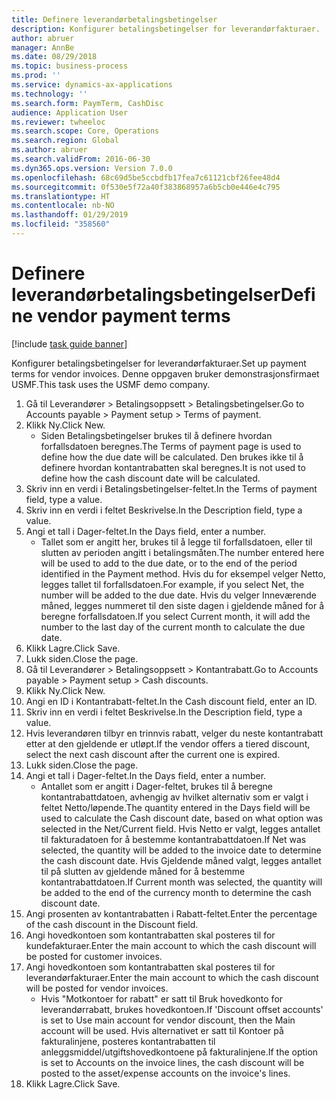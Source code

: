 ```yaml
---
title: Definere leverandørbetalingsbetingelser
description: Konfigurer betalingsbetingelser for leverandørfakturaer.
author: abruer
manager: AnnBe
ms.date: 08/29/2018
ms.topic: business-process
ms.prod: ''
ms.service: dynamics-ax-applications
ms.technology: ''
ms.search.form: PaymTerm, CashDisc
audience: Application User
ms.reviewer: twheeloc
ms.search.scope: Core, Operations
ms.search.region: Global
ms.author: abruer
ms.search.validFrom: 2016-06-30
ms.dyn365.ops.version: Version 7.0.0
ms.openlocfilehash: 68c69d5be5ccbdfb17fea7c61121cbf26fee48d4
ms.sourcegitcommit: 0f530e5f72a40f383868957a6b5cb0e446e4c795
ms.translationtype: HT
ms.contentlocale: nb-NO
ms.lasthandoff: 01/29/2019
ms.locfileid: "358560"
---
```

# <a name="define-vendor-payment-terms"></a><span data-ttu-id="b6a30-103">Definere leverandørbetalingsbetingelser</span><span class="sxs-lookup"><span data-stu-id="b6a30-103">Define vendor payment terms</span></span>

[!include [task guide banner](../../includes/task-guide-banner.md)]

<span data-ttu-id="b6a30-104">Konfigurer betalingsbetingelser for leverandørfakturaer.</span><span class="sxs-lookup"><span data-stu-id="b6a30-104">Set up payment terms for vendor invoices.</span></span> <span data-ttu-id="b6a30-105">Denne oppgaven bruker demonstrasjonsfirmaet USMF.</span><span class="sxs-lookup"><span data-stu-id="b6a30-105">This task uses the USMF demo company.</span></span>

1. <span data-ttu-id="b6a30-106">Gå til Leverandører > Betalingsoppsett > Betalingsbetingelser.</span><span class="sxs-lookup"><span data-stu-id="b6a30-106">Go to Accounts payable > Payment setup > Terms of payment.</span></span>
2. <span data-ttu-id="b6a30-107">Klikk Ny.</span><span class="sxs-lookup"><span data-stu-id="b6a30-107">Click New.</span></span>
    * <span data-ttu-id="b6a30-108">Siden Betalingsbetingelser brukes til å definere hvordan forfallsdatoen beregnes.</span><span class="sxs-lookup"><span data-stu-id="b6a30-108">The Terms of payment page is used to define how the due date will be calculated.</span></span> <span data-ttu-id="b6a30-109">Den brukes ikke til å definere hvordan kontantrabatten skal beregnes.</span><span class="sxs-lookup"><span data-stu-id="b6a30-109">It is not used to define how the cash discount date will be calculated.</span></span>  
3. <span data-ttu-id="b6a30-110">Skriv inn en verdi i Betalingsbetingelser-feltet.</span><span class="sxs-lookup"><span data-stu-id="b6a30-110">In the Terms of payment field, type a value.</span></span>
4. <span data-ttu-id="b6a30-111">Skriv inn en verdi i feltet Beskrivelse.</span><span class="sxs-lookup"><span data-stu-id="b6a30-111">In the Description field, type a value.</span></span>
5. <span data-ttu-id="b6a30-112">Angi et tall i Dager-feltet.</span><span class="sxs-lookup"><span data-stu-id="b6a30-112">In the Days field, enter a number.</span></span>
    * <span data-ttu-id="b6a30-113">Tallet som er angitt her, brukes til å legge til forfallsdatoen, eller til slutten av perioden angitt i betalingsmåten.</span><span class="sxs-lookup"><span data-stu-id="b6a30-113">The number entered here will be used to add to the due date, or to the end of the period identified in the Payment method.</span></span> <span data-ttu-id="b6a30-114">Hvis du for eksempel velger Netto, legges tallet til forfallsdatoen.</span><span class="sxs-lookup"><span data-stu-id="b6a30-114">For example, if you select Net, the number will be added to the due date.</span></span> <span data-ttu-id="b6a30-115">Hvis du velger Inneværende måned, legges nummeret til den siste dagen i gjeldende måned for å beregne forfallsdatoen.</span><span class="sxs-lookup"><span data-stu-id="b6a30-115">If you select Current month, it will add the number to the last day of the current month to calculate the due date.</span></span>  
6. <span data-ttu-id="b6a30-116">Klikk Lagre.</span><span class="sxs-lookup"><span data-stu-id="b6a30-116">Click Save.</span></span>
7. <span data-ttu-id="b6a30-117">Lukk siden.</span><span class="sxs-lookup"><span data-stu-id="b6a30-117">Close the page.</span></span>
8. <span data-ttu-id="b6a30-118">Gå til Leverandører > Betalingsoppsett > Kontantrabatt.</span><span class="sxs-lookup"><span data-stu-id="b6a30-118">Go to Accounts payable > Payment setup > Cash discounts.</span></span>
9. <span data-ttu-id="b6a30-119">Klikk Ny.</span><span class="sxs-lookup"><span data-stu-id="b6a30-119">Click New.</span></span>
10. <span data-ttu-id="b6a30-120">Angi en ID i Kontantrabatt-feltet.</span><span class="sxs-lookup"><span data-stu-id="b6a30-120">In the Cash discount field, enter an ID.</span></span>
11. <span data-ttu-id="b6a30-121">Skriv inn en verdi i feltet Beskrivelse.</span><span class="sxs-lookup"><span data-stu-id="b6a30-121">In the Description field, type a value.</span></span>
12. <span data-ttu-id="b6a30-122">Hvis leverandøren tilbyr en trinnvis rabatt, velger du neste kontantrabatt etter at den gjeldende er utløpt.</span><span class="sxs-lookup"><span data-stu-id="b6a30-122">If the vendor offers a tiered discount, select the next cash discount after the current one is expired.</span></span>
13. <span data-ttu-id="b6a30-123">Lukk siden.</span><span class="sxs-lookup"><span data-stu-id="b6a30-123">Close the page.</span></span>
14. <span data-ttu-id="b6a30-124">Angi et tall i Dager-feltet.</span><span class="sxs-lookup"><span data-stu-id="b6a30-124">In the Days field, enter a number.</span></span>
    * <span data-ttu-id="b6a30-125">Antallet som er angitt i Dager-feltet, brukes til å beregne kontantrabattdatoen, avhengig av hvilket alternativ som er valgt i feltet Netto/løpende.</span><span class="sxs-lookup"><span data-stu-id="b6a30-125">The quantity entered in the Days field will be used to calculate the Cash discount date, based on what option was selected in the Net/Current field.</span></span> <span data-ttu-id="b6a30-126">Hvis Netto er valgt, legges antallet til fakturadatoen for å bestemme kontantrabattdatoen.</span><span class="sxs-lookup"><span data-stu-id="b6a30-126">If Net was selected, the quantity will be added to the invoice date to determine the cash discount date.</span></span> <span data-ttu-id="b6a30-127">Hvis Gjeldende måned valgt, legges antallet til på slutten av gjeldende måned for å bestemme kontantrabattdatoen.</span><span class="sxs-lookup"><span data-stu-id="b6a30-127">If Current month was selected, the quantity will be added to the end of the currency month to determine the cash discount date.</span></span>  
15. <span data-ttu-id="b6a30-128">Angi prosenten av kontantrabatten i Rabatt-feltet.</span><span class="sxs-lookup"><span data-stu-id="b6a30-128">Enter the percentage of the cash discount in the Discount field.</span></span> 
16. <span data-ttu-id="b6a30-129">Angi hovedkontoen som kontantrabatten skal posteres til for kundefakturaer.</span><span class="sxs-lookup"><span data-stu-id="b6a30-129">Enter the main account to which the cash discount will be posted for customer invoices.</span></span>
17. <span data-ttu-id="b6a30-130">Angi hovedkontoen som kontantrabatten skal posteres til for leverandørfakturaer.</span><span class="sxs-lookup"><span data-stu-id="b6a30-130">Enter the main account to which the cash discount will be posted for vendor invoices.</span></span>
    * <span data-ttu-id="b6a30-131">Hvis "Motkontoer for rabatt" er satt til Bruk hovedkonto for leverandørrabatt, brukes hovedkontoen.</span><span class="sxs-lookup"><span data-stu-id="b6a30-131">If 'Discount offset accounts' is set to Use main account for vendor discount, then the Main account will be used.</span></span>  <span data-ttu-id="b6a30-132">Hvis alternativet er satt til Kontoer på fakturalinjene, posteres kontantrabatten til anleggsmiddel/utgiftshovedkontoene på fakturalinjene.</span><span class="sxs-lookup"><span data-stu-id="b6a30-132">If the option is set to Accounts on the invoice lines, the cash discount will be posted to the asset/expense accounts on the invoice's lines.</span></span>  
18. <span data-ttu-id="b6a30-133">Klikk Lagre.</span><span class="sxs-lookup"><span data-stu-id="b6a30-133">Click Save.</span></span>

